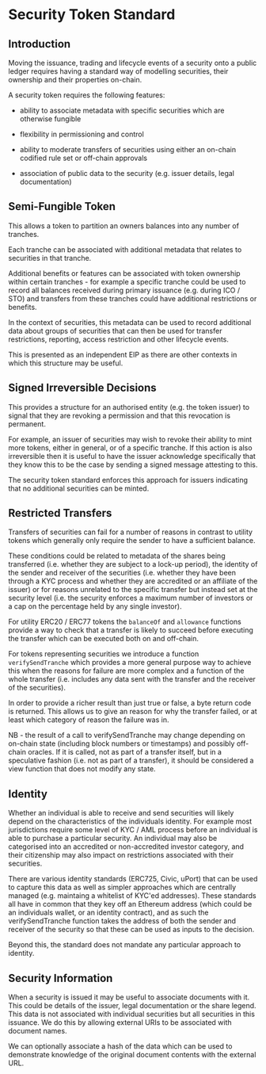 # Security Token Standard

## Introduction

Moving the issuance, trading and lifecycle events of a security onto a public ledger requires having a standard way of modelling securities, their ownership and their properties on-chain.

A security token requires the following features:

  - ability to associate metadata with specific securities which are otherwise fungible

  - flexibility in permissioning and control

  - ability to moderate transfers of securities using either an on-chain codified rule set or off-chain approvals

  - association of public data to the security (e.g. issuer details, legal documentation)

## Semi-Fungible Token

This allows a token to partition an owners balances into any number of tranches.

Each tranche can be associated with additional metadata that relates to securities in that tranche.

Additional benefits or features can be associated with token ownership within certain tranches - for example a specific tranche could be used to record all balances received during primary issuance (e.g. during ICO / STO) and transfers from these tranches could have additional restrictions or benefits.

In the context of securities, this metadata can be used to record additional data about groups of securities that can then be used for transfer restrictions, reporting, access restriction and other lifecycle events.

This is presented as an independent EIP as there are other contexts in which this structure may be useful.

## Signed Irreversible Decisions

This provides a structure for an authorised entity (e.g. the token issuer) to signal that they are revoking a permission and that this revocation is permanent.

For example, an issuer of securities may wish to revoke their ability to mint more tokens, either in general, or of a specific tranche. If this action is also irreversible then it is useful to have the issuer acknowledge specifically that they know this to be the case by sending a signed message attesting to this.

The security token standard enforces this approach for issuers indicating that no additional securities can be minted.

## Restricted Transfers

Transfers of securities can fail for a number of reasons in contrast to utility tokens which generally only require the sender to have a sufficient balance.

These conditions could be related to metadata of the shares being transferred (i.e. whether they are subject to a lock-up period), the identity of the sender and receiver of the securities (i.e. whether they have been through a KYC process and whether they are accredited or an affiliate of the issuer) or for reasons unrelated to the specific transfer but instead set at the security level (i.e. the security enforces a maximum number of investors or a cap on the percentage held by any single investor).

For utility ERC20 / ERC77 tokens the `balanceOf` and `allowance` functions provide a way to check that a transfer is likely to succeed before executing the transfer which can be executed both on and off-chain.

For tokens representing securities we introduce a function `verifySendTranche` which provides a more general purpose way to achieve this when the reasons for failure are more complex and a function of the whole transfer (i.e. includes any data sent with the transfer and the receiver of the securities).

In order to provide a richer result than just true or false, a byte return code is returned. This allows us to give an reason for why the transfer failed, or at least which category of reason the failure was in.

NB - the result of a call to verifySendTranche may change depending on on-chain state (including block numbers or timestamps) and possibly off-chain oracles. If it is called, not as part of a transfer itself, but in a speculative fashion (i.e. not as part of a transfer), it should be considered a view function that does not modify any state.

## Identity

Whether an individual is able to receive and send securities will likely depend on the characteristics of the individuals identity. For example most jurisdictions require some level of KYC / AML process before an individual is able to purchase a particular security. An individual may also be categorised into an accredited or non-accredited investor category, and their citizenship may also impact on restrictions associated with their securities.

There are various identity standards (ERC725, Civic, uPort) that can be used to capture this data as well as simpler approaches which are centrally managed (e.g. maintaing a whitelist of KYC'ed addresses). These standards all have in common that they key off an Ethereum address (which could be an individuals wallet, or an identity contract), and as such the verifySendTranche function takes the address of both the sender and receiver of the security so that these can be used as inputs to the decision.

Beyond this, the standard does not mandate any particular approach to identity.

## Security Information

When a security is issued it may be useful to associate documents with it. This could be details of the issuer, legal documentation or the share legend. This data is not associated with individual securities but all securities in this issuance. We do this by allowing external URIs to be associated with document names.

We can optionally associate a hash of the data which can be used to demonstrate knowledge of the original document contents with the external URL.
